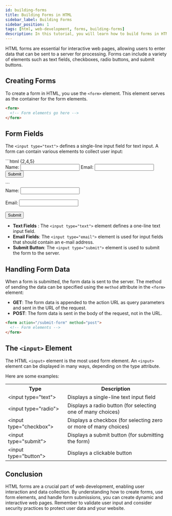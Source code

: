 ```yaml
---
id: building-forms
title: Building Forms in HTML
sidebar_label: Building Forms
sidebar_position: 1
tags: [html, web-development, forms, building-forms]
description: In this tutorial, you will learn how to build forms in HTML. Forms are used to collect user input on web pages, such as login forms, contact forms, and search forms.
---
```


HTML forms are essential for interactive web pages, allowing users to enter data that can be sent to a server for processing. Forms can include a variety of elements such as text fields, checkboxes, radio buttons, and submit buttons.

## Creating Forms

To create a form in HTML, you use the `<form>` element. This element serves as the container for the form elements.

```html
<form>
  <!-- Form elements go here -->
</form>
```

## Form Fields
The `<input type="text">` defines a single-line input field for text input.
A form can contain various elements to collect user input:

<Tabs>
    <TabItem value="HTML">
    ```html {2,4,5}
    <form>
        <label for="name">Name:</label>
        <input type="text" id="name" name="name">
        <label for="email">Email:</label>
        <input type="email" id="email" name="email">
        <input type="submit" value="Submit">
    </form>
    ```
    </TabItem>
    <TabItem value="Output">
        <BrowserWindow url ="http://127.0.0.1:5500/index.html">
        <div>
        <form>
            <label for="name">Name:</label>
            <input type="text" id="name" name="name"></input>
            <br></br>
            <label for="email">Email:</label>
            <input type="email" id="email" name="email"></input>
            <br></br>
            <input type="submit" value="Submit"></input>
        </form>
        </div>
        </BrowserWindow>
    </TabItem>
</Tabs>

- **Text Fields** : The `<input type="text">` element defines a one-line text input field.
- **Email Fields**: The `<input type="email">` element is used for input fields that should contain an e-mail address.
- **Submit Button**: The `<input type="submit">` element is used to submit the form to the server.

## Handling Form Data

When a form is submitted, the form data is sent to the server. The method of sending the data can be specified using the `method` attribute in the `<form>` element:

- **GET**: The form data is appended to the action URL as query parameters and sent in the URL of the request.
- **POST**: The form data is sent in the body of the request, not in the URL.

```html {1}
<form action="/submit-form" method="post">
  <!-- Form elements -->
</form>
```

## The `<input>` Element
The HTML `<input>` element is the most used form element.
An `<input>` element can be displayed in many ways, depending on the type attribute.

Here are some examples:
<table class="ws-table-all">
 <tbody><tr>
  <th>Type</th>
  <th>Description</th>
 </tr>
 <tr>
  <td>&lt;input type="text"&gt;</td>
  <td>Displays a single-line text input field</td>
 </tr>
 <tr>
  <td>&lt;input type="radio"&gt;</td>
  <td>Displays a radio button (for selecting one of many choices)</td>
 </tr>
 <tr>
  <td>&lt;input type="checkbox"&gt;</td>
  <td>Displays a checkbox (for selecting zero or more of many choices)</td>
 </tr>
 <tr>
  <td>&lt;input type="submit"&gt;</td>
  <td>Displays a submit button (for submitting the form)</td>
 </tr>
 <tr>
  <td>&lt;input type="button"&gt;</td>
  <td>Displays a clickable button</td>
 </tr>
 </tbody></table>


## Conclusion

HTML forms are a crucial part of web development, enabling user interaction and data collection. By understanding how to create forms, use form elements, and handle form submissions, you can create dynamic and interactive web pages. Remember to validate user input and consider security practices to protect user data and your website.